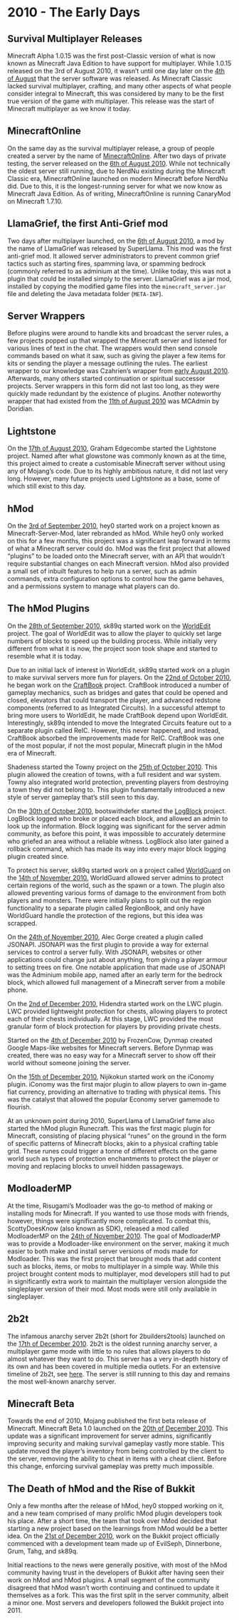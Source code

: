 # 2010 - The Early Days

## Survival Multiplayer Releases

Minecraft Alpha 1.0.15 was the first post-Classic version of what is now known as Minecraft Java Edition to have support for multiplayer. While 1.0.15 released on the 3rd of August 2010, it wasn’t until one day later on the [4th of August](https://minecraft.wiki/w/Java_Edition_Alpha_v1.0.15) that the server software was released. As Minecraft Classic lacked survival multiplayer, crafting, and many other aspects of what people consider integral to Minecraft, this was considered by many to be the first true version of the game with multiplayer. This release was the start of Minecraft multiplayer as we know it today.

## MinecraftOnline

On the same day as the survival multiplayer release, a group of people created a server by the name of [MinecraftOnline](https://minecraftonline.com/). After two days of private testing, the server released on the [6th of August 2010](https://minecraftonline.com/wiki/Timeline#2010). While not technically the oldest server still running, due to NerdNu existing during the Minecraft Classic era, MinecraftOnline launched on modern Minecraft before NerdNu did. Due to this, it is the longest-running server for what we now know as Minecraft Java Edition. As of writing, MinecraftOnline is running CanaryMod on Minecraft 1.7.10.

## LlamaGrief, the first Anti-Grief mod

Two days after multiplayer launched, on the [6th of August 2010](https://www.minecraftforum.net/forums/support/server-support-and/1891859-llamacraft-finally-compatible-with-1-2_01), a mod by the name of LlamaGrief was released by SuperLlama. This mod was the first anti-grief mod. It allowed server administrators to prevent common grief tactics such as starting fires, spamming lava, or spamming bedrock (commonly referred to as adminium at the time). Unlike today, this was not a plugin that could be installed simply to the server. LlamaGrief was a jar mod, installed by copying the modified game files into the `minecraft_server.jar` file and deleting the Java metadata folder (`META-INF`).

## Server Wrappers

Before plugins were around to handle kits and broadcast the server rules, a few projects popped up that wrapped the Minecraft server and listened for various lines of text in the chat. The wrappers would then send console commands based on what it saw, such as giving the player a few items for kits or sending the player a message outlining the rules. The earliest wrapper to our knowledge was Czahrien’s wrapper from [early August 2010](https://www.minecraftforum.net/forums/archive/alpha/alpha-survival-multiplayer/821874-czahrien-wrapper-continued-6-0). Afterwards, many others started continuation or spiritual successor projects. Server wrappers in this form did not last too long, as they were quickly made redundant by the existence of plugins. Another noteworthy wrapper that had existed from the [11th of August 2010](https://www.minecraftforum.net/forums/support/server-support-and/1891879-mcadmin-revision-109) was MCAdmin by Doridian.

## Lightstone

On the [17th of August 2010](https://github.com/grahamedgecombe/lightstone/commit/40ea853af917928188f1431e2a4b8d2c2f9f078d), Graham Edgecombe started the Lightstone project. Named after what glowstone was commonly known as at the time, this project aimed to create a customisable Minecraft server without using any of Mojang’s code. Due to its highly ambitious nature, it did not last very long. However, many future projects used Lightstone as a base, some of which still exist to this day.

## hMod

On the [3rd of September 2010](https://github.com/traitor/Minecraft-Server-Mod/commit/6315f5aa834a9f0dac9a99d45e4e65af56d1d227), hey0 started work on a project known as Minecraft-Server-Mod, later rebranded as hMod. While hey0 only worked on this for a few months, this project was a significant leap forward in terms of what a Minecraft server could do. hMod was the first project that allowed “plugins” to be loaded onto the Minecraft server, with an API that wouldn’t require substantial changes on each Minecraft version. hMod also provided a small set of inbuilt features to help run a server, such as admin commands, extra configuration options to control how the game behaves, and a permissions system to manage what players can do.

## The hMod Plugins

On the [28th of September 2010](https://github.com/EngineHub/WorldEdit/commit/83fea4d00ce1b7a0f456f207a3d5d453fc5f8dd4), sk89q started work on the [WorldEdit](https://enginehub.org/worldedit) project. The goal of WorldEdit was to allow the player to quickly set large numbers of blocks to speed up the building process. While initially very different from what it is now, the project soon took shape and started to resemble what it is today.

Due to an initial lack of interest in WorldEdit, sk89q started work on a plugin to make survival servers more fun for players. On the [22nd of October 2010](https://github.com/EngineHub/CraftBook/commit/83cdfc151c2c0a589506e3c88c8f266c5a9ebcd8), he began work on the [CraftBook](https://enginehub.org/craftbook) project. CraftBook introduced a number of gameplay mechanics, such as bridges and gates that could be opened and closed, elevators that could transport the player, and advanced redstone components (referred to as Integrated Circuits). In a successful attempt to bring more users to WorldEdit, he made CraftBook depend upon WorldEdit. Interestingly, sk89q intended to move the Integrated Circuits feature out to a separate plugin called ReIC. However, this never happened, and instead, CraftBook absorbed the improvements made for ReIC. CraftBook was one of the most popular, if not the most popular, Minecraft plugin in the hMod era of Minecraft.

Shadeness started the Towny project on the [25th of October 2010](https://sites.google.com/site/townymod/hmod/downloads). This plugin allowed the creation of towns, with a full resident and war system. Towny also integrated world protection, preventing players from destroying a town they did not belong to. This plugin fundamentally introduced a new style of server gameplay that’s still seen to this day.

On the [30th of October 2010](https://github.com/bootswithdefer/LogBlock/commit/1d7092ab83cb0ed5d1e0c07dc3c7675684738eee), bootswithdefer started the [LogBlock](https://dev.bukkit.org/projects/logblock) project. LogBlock logged who broke or placed each block, and allowed an admin to look up the information. Block logging was significant for the server admin community, as before this point, it was impossible to accurately determine who griefed an area without a reliable witness. LogBlock also later gained a rollback command, which has made its way into every major block logging plugin created since.

To protect his server, sk89q started work on a project called [WorldGuard](https://enginehub.org/worldguard) on the [14th of November 2010.](https://github.com/EngineHub/WorldGuard/commit/3aa265b55355813ab18ba5c1ed742c614894fc72) WorldGuard allowed server admins to protect certain regions of the world, such as the spawn or a town. The plugin also allowed preventing various forms of damage to the environment from both players and monsters. There were initially plans to split out the region functionality to a separate plugin called RegionBook, and only have WorldGuard handle the protection of the regions, but this idea was scrapped.

On the [24th of November 2010](https://github.com/alecgorge/jsonapi/commit/048b567b69844256bc579ab83425c259117d3552), Alec Gorge created a plugin called JSONAPI. JSONAPI was the first plugin to provide a way for external services to control a server fully. With JSONAPI, websites or other applications could change just about anything, from giving a player armour to setting trees on fire. One notable application that made use of JSONAPI was the Adminium mobile app, named after an early term for the bedrock block, which allowed full management of a Minecraft server from a mobile phone.

On the [2nd of December 2010](https://github.com/Hidendra/LWC/tree/bc76dbb7279d22091f03948951df228540d49db1), Hidendra started work on the LWC plugin. LWC provided lightweight protection for chests, allowing players to protect each of their chests individually. At this stage, LWC provided the most granular form of block protection for players by providing private chests.

Started on the [4th of December 2010](https://github.com/webbukkit/dynmap/commit/af18b7390848e3486fb636f3577e0e6826b4c515) by FrozenCow, Dynmap created Google Maps-like websites for Minecraft servers. Before Dynmap was created, there was no easy way for a Minecraft server to show off their world without someone joining the server.

On the [15th of December 2010](https://github.com/nijikokun/iConomy/commit/2e17e51cd6ce86399924bf9b0bf37bd10a44dc69), Nijikokun started work on the iConomy plugin. iConomy was the first major plugin to allow players to own in-game fiat currency, providing an alternative to trading with physical items. This was the catalyst that allowed the popular Economy server gamemode to flourish.

At an unknown point during 2010, SuperLlama of LlamaGrief fame also started the hMod plugin Runecraft. This was the first magic plugin for Minecraft, consisting of placing physical “runes” on the ground in the form of specific patterns of Minecraft blocks, akin to a physical crafting table grid. These runes could trigger a tonne of different effects on the game world such as types of protection enchantments to protect the player or moving and replacing blocks to unveil hidden passageways.

## ModloaderMP

At the time, Risugami’s Modloader was the go-to method of making or installing mods for Minecraft. If you wanted to use those mods with friends, however, things were significantly more complicated. To combat this, ScottyDoesKnow (also known as SDK), released a mod called ModloaderMP on the [24th of November 2010](https://www.minecraftforum.net/forums/mapping-and-modding-java-edition/minecraft-mods/1272343-1-3-2-sdks-mods-v1-aug-18th-modloadermp-updated). The goal of ModloaderMP was to provide a Modloader-like environment on the server, making it much easier to both make and install server versions of mods made for Modloader. This was the first project that brought mods that add content such as blocks, items, or mobs to multiplayer in a simple way. While this project brought content mods to multiplayer, mod developers still had to put in significantly extra work to maintain the multiplayer version alongside the singleplayer version of their mod. Most mods were still only available in singleplayer.

## 2b2t

The infamous anarchy server 2b2t (short for 2builders2tools) launched on the [17th of December 2010](https://en.wikipedia.org/wiki/2b2t). 2b2t is the oldest running anarchy server, a multiplayer game mode with little to no rules that allows players to do almost whatever they want to do. This server has a very in-depth history of its own and has been covered in multiple media outlets. For an extensive timeline of 2b2t, see [here](https://2b2t.miraheze.org/wiki/Timeline). The server is still running to this day and remains the most well-known anarchy server.

## Minecraft Beta

Towards the end of 2010, Mojang published the first beta release of Minecraft. Minecraft Beta 1.0 launched on the [20th of December 2010](https://minecraft.wiki/w/Java_Edition_Beta_1.0). This update was a significant improvement for server admins, significantly improving security and making survival gameplay vastly more stable. This update moved the player’s inventory from being controlled by the client to the server, removing the ability to cheat in items with a cheat client. Before this change, enforcing survival gameplay was pretty much impossible.

## The Death of hMod and the Rise of Bukkit

Only a few months after the release of hMod, hey0 stopped working on it, and a new team comprised of many prolific hMod plugin developers took his place. After a short time, the team that took over hMod decided that starting a new project based on the learnings from hMod would be a better idea. On the [21st of December 2010](https://github.com/Bukkit/Bukkit/commit/4e8311a6551e8d7794cff73c57a481251b47459c), work on the Bukkit project officially commenced with a development team made up of EvilSeph, Dinnerbone, Grum, Tahg, and sk89q.

Initial reactions to the news were generally positive, with most of the hMod community having trust in the developers of Bukkit after having seen their work on hMod and hMod plugins. A small segment of the community disagreed that hMod wasn’t worth continuing and continued to update it themselves as a fork. This was the first split in the server community, albeit a minor one. Most servers and developers followed the Bukkit project into 2011.
